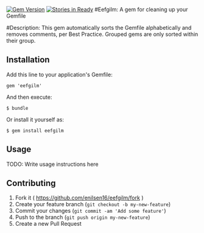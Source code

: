 [![Gem Version](https://badge.fury.io/rb/eefgilm.svg)](http://badge.fury.io/rb/eefgilm)
[![Stories in Ready](https://badge.waffle.io/enilsen16/eefgilm.png?label=ready&title=Ready)](https://waffle.io/enilsen16/eefgilm)
#Eefgilm: A gem for cleaning up your Gemfile

#Description:
This gem automatically sorts the Gemfile alphabetically and removes comments, per Best Practice. Grouped gems are only sorted within their group.


## Installation

Add this line to your application's Gemfile:

    gem 'eefgilm'

And then execute:

    $ bundle

Or install it yourself as:

    $ gem install eefgilm

## Usage

TODO: Write usage instructions here

## Contributing

1. Fork it ( https://github.com/enilsen16/eefgilm/fork )
2. Create your feature branch (`git checkout -b my-new-feature`)
3. Commit your changes (`git commit -am 'Add some feature'`)
4. Push to the branch (`git push origin my-new-feature`)
5. Create a new Pull Request
